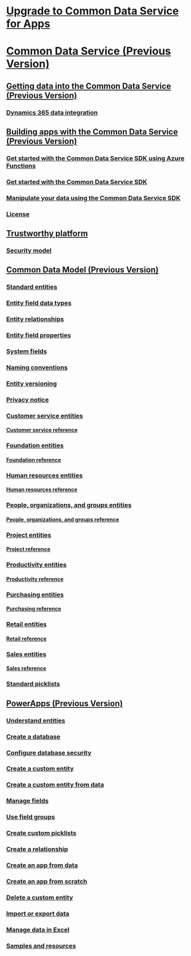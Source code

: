 # [Upgrade to Common Data Service for Apps](/common-data-service/upgrade/introduction-upgrade-cds)
# [Common Data Service (Previous Version)](introduction.md)
## [Getting data into the Common Data Service (Previous Version)](data-integration-home-page.md)
### [Dynamics 365 data integration](dynamics-365-integration.md)
## [Building apps with the Common Data Service (Previous Version)](cds-sdk-home-page.md)
### [Get started with the Common Data Service SDK using Azure Functions](cds-sdk-azure-functions-get-started.md)
### [Get started with the Common Data Service SDK](cds-sdk-get-started.md)
### [Manipulate your data using the Common Data Service SDK](cds-sdk-manipulate-data.md)
### [License](cds-sdk-eula.md)
## [Trustworthy platform](security-home-page.md)
### [Security model](security-model.md)
## [Common Data Model (Previous Version)](common-data-model.md)
### [Standard entities](standard-entities.md)
### [Entity field data types](field-data-types.md)
### [Entity relationships](relationships.md)
### [Entity field properties](field-properties.md)
### [System fields](system-fields.md)
### [Naming conventions](naming-conventions.md)
### [Entity versioning](versioning.md)
### [Privacy notice](privacy-notice.md)
### [Customer service entities](entities-customer-service.md)
#### [Customer service reference](entity-tables/customer-service.md)
### [Foundation entities](entities-foundation.md)
#### [Foundation reference](entity-tables/foundation.md)
### [Human resources entities](entities-human-resources.md)
#### [Human resources reference](entity-tables/human-resources.md)
### [People, organizations, and groups entities](entities-person-organization-group.md)
#### [People, organizations, and groups reference](entity-tables/person-organization-group.md)
### [Project entities](entities-project.md)
#### [Project reference](entity-tables/project.md)
### [Productivity entities](entities-productivity.md)
#### [Productivity reference](entity-tables/productivity.md)
### [Purchasing entities](entities-purchasing.md)
#### [Purchasing reference](entity-tables/purchasing.md)
### [Retail entities](entities-retail.md)
#### [Retail reference](entity-tables/retail.md)
### [Sales entities](entities-sales.md)
#### [Sales reference](entity-tables/sales.md)
### [Standard picklists](standard-picklists.md)
## [PowerApps (Previous Version)]()
### [Understand entities](powerapps/data-platform-intro.md)
### [Create a database](powerapps/create-database.md)
### [Configure database security](powerapps/database-security.md)
### [Create a custom entity](powerapps/data-platform-create-entity.md)
### [Create a custom entity from data](powerapps/data-platform-cds-newentity-pq.md)
### [Manage fields](powerapps/data-platform-manage-fields.md)
### [Use field groups](powerapps/field-groups.md)
### [Create custom picklists](powerapps/custom-picklists.md)
### [Create a relationship](powerapps/data-platform-entity-lookup.md)
### [Create an app from data](powerapps/data-platform-create-app.md)
### [Create an app from scratch](powerapps/data-platform-create-app-scratch.md)
### [Delete a custom entity](powerapps/data-platform-delete-entity.md)
### [Import or export data](powerapps/data-platform-export-data.md)
### [Manage data in Excel](powerapps/data-platform-interactive-excel.md)
### [Samples and resources](powerapps/samples-resources.md)
<!--# [Index](index.md)-->


